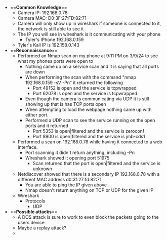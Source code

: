 - ==**Common Knowledge**==
	- Camera IP: 192.168.0.78
	- Camera MAC: D0:3F:27:FD:82:71
	- Camera will only show up in wireshark if someone is connected to it, the network is still able to see it
	- The IP you will see in wireshark is it communicating with your phone
		- Tyler's IPhone 192.168.0.159
	- Tyler's Kali IP is 192.158.0.143
- ==**Reconnaissance**==
	- Performed an Nmap scan on my phone at 9:11 PM on 3/9/24 to see what my phones ports were open to
		- Nothing came up on a service scan and it is saying that all ports are down
		- When performing the scan with the command "nmap 192.168.0.159 -sV -Pn" it returned the following
			- Port 49152 is open and the service is tcpwrapped
			- Port 62078 is open and the service is tcpwrapped
		- Even though the camera is communicating via UDP it is still showing up that is has TCP ports open
		- When attempting to load the webpage nothing came up with either port. 
		- Performed a UDP scan to see the service running on the open ports and it returned
			- Port 5353 is open|filtered and the service is zeroconf
			- Port 8900 is open|filtered and the service is jmb-cds1
	- Performed a scan on 192.168.0.78 while having it connected to a web interface.
		- Port scanning it didn't return anything, including -Pn
		- Wireshark showed it opening port 51975
			- Scan returned that the port is open|filtered and the service is unknown
	- Netdiscover showed that there is a secondary IP 192.168.0.78 with a different MAC address d0:3f:27:fd:82:71
		- You are able to ping the IP given above
		- Nmap doesn't return anything on TCP or UDP for the given IP
	- Wireshark
		- Protocols
			- UDP
-  ==**Possible attacks**== 
	- A DOS attack is sure to work to even block the packets going to the users device
	- Maybe a replay attack?
	- 